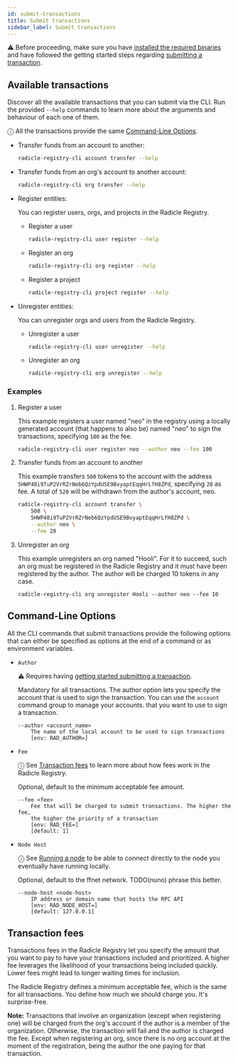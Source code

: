 ```yaml
---
id: submit-transactions
title: Submit transactions
sidebar_label: Submit transactions
---
```


⚠ Before proceeding, make sure you have [installed the required binaries](getting-started#installation)
and have followed the getting started steps regarding [submitting a transaction](getting-started#submitting-a-transaction).


## Available transactions

Discover all the available transactions that you can submit via the CLI.
Run the provided `--help` commands to learn more about the arguments
and behaviour of each one of them.

ⓘ All the transactions provide the same [Command-Line Options](#command-line-options).

- Transfer funds from an account to another:

    ``` bash
    radicle-registry-cli account transfer --help
    ```

- Transfer funds from an org's account to another account:

    ``` bash
    radicle-registry-cli org transfer --help
    ```

- Register entities:

    You can register users, orgs, and projects in the Radicle Registry.

    - Register a user
        ``` bash
        radicle-registry-cli user register --help
        ```

    - Register an org
        ``` bash
        radicle-registry-cli org register --help
        ```

    - Register a project
        ``` bash
        radicle-registry-cli project register --help
        ```

- Unregister entities:

    You can unregister orgs and users from the Radicle Registry.

    - Unregister a user
        ``` bash
        radicle-registry-cli user unregister --help
        ```

    - Unregister an org
        ``` bash
        radicle-registry-cli org unregister --help
        ```

### Examples

1. Register a user

    This example registers a user named "neo" in the registry using a
    locally generated account (that happens to also be) named "neo"
    to sign the transactions, specifying `100` as the fee.

    ``` bash
    radicle-registry-cli user register neo --author neo --fee 100
    ```

2. Transfer funds from an account to another

    This example transfers `500` tokens to the account with the address
    `5HWP48i9TuP2VrRZrNeb6QzYpdUSE9BvyaptEqqHrLfH8ZPd`, specifying `20` as fee. A total of
    `520` will be withdrawn from the author's account, neo.

    ``` bash
    radicle-registry-cli account transfer \
        500 \
        5HWP48i9TuP2VrRZrNeb6QzYpdUSE9BvyaptEqqHrLfH8ZPd \
        --author neo \
        --fee 20
    ```

3. Unregister an org

    This example unregisters an org named "Hooli". For it to succeed, such an org must be registered in
    the Radicle Registry and it must have been registered by the author. The author will be charged
    10 tokens in any case.

    ```
    radicle-registry-cli org unregister Hooli --author neo --fee 10
    ```

## Command-Line Options

All the CLI commands that submit transactions provide the following options that
can either be specified as options at the end of a command or as environment variables.

- `Author`

    ⚠ Requires having [getting started submitting a transaction](getting-started#submitting-a-transaction).

    Mandatory for all transactions. The author option lets you specify the account that is
    used to sign the transaction. You can use the `account` command group to manage your
    accounts.
    that you want to use to sign a transaction.

    ```
    --author <account_name>
        The name of the local account to be used to sign transactions
        [env: RAD_AUTHOR=]
    ```

- `Fee`

    ⓘ See [Transaction fees](#transaction-fees) to learn more about how fees work in the Radicle Registry.

    Optional, default to the minimum acceptable fee amount.

    ```
    --fee <fee>
        Fee that will be charged to submit transactions. The higher the fee,
        the higher the priority of a transaction
        [env: RAD_FEE=]
        [default: 1]
    ```

- `Node Host`

    ⓘ See [Running a node](getting-started#running-a-node) to be able to connect directly to
    the node you eventually have running locally.

    Optional, default to the ffnet network. TODO(nuno) phrase this better.

    ```
    --node-host <node-host>
        IP address or domain name that hosts the RPC API
        [env: RAD_NODE_HOST=]
        [default: 127.0.0.1]
    ```

## Transaction fees

Transactions fees in the Radicle Registry let you specify the amount that you want to
pay to have your transactions included and prioritized. A higher fee leverages the
likelihood of your transactions being included quickly. Lower fees might lead to longer
waiting times for inclusion.

The Radicle Registry defines a minimum acceptable fee, which is the same for all transactions.
You define how much we should charge you. It's surprise-free.

**Note:** Transactions that involve an organization (except when registering one) will
be charged from the org's account if the author is a member of the organization.
Otherwise, the transaction will fail and the author is charged the fee. Except when
registering an org, since there is no org account at the moment of the registration,
being the author the one paying for that transaction.
